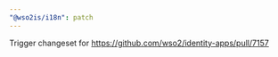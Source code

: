 ```yaml
---
"@wso2is/i18n": patch
---
```


Trigger changeset for https://github.com/wso2/identity-apps/pull/7157
